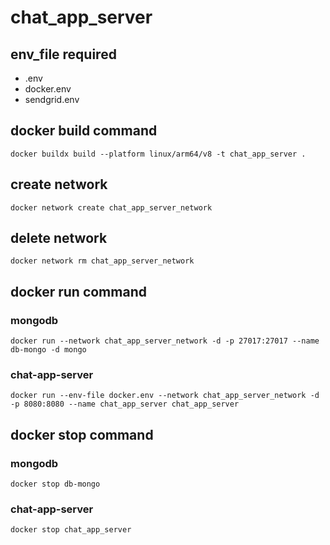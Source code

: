 # chat_app_server

## env_file required

- .env
- docker.env
- sendgrid.env

## docker build command

`docker buildx build --platform linux/arm64/v8 -t chat_app_server .`

## create network

`docker network create chat_app_server_network`

## delete network

`docker network rm chat_app_server_network`

## docker run command

### mongodb

`docker run --network chat_app_server_network -d -p 27017:27017 --name db-mongo -d mongo`

### chat-app-server

`docker run --env-file docker.env --network chat_app_server_network -d -p 8080:8080 --name chat_app_server chat_app_server `

## docker stop command

### mongodb

`docker stop db-mongo`

### chat-app-server

`docker stop chat_app_server`
